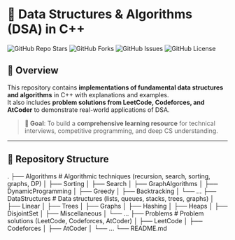 # 🚀 Data Structures & Algorithms (DSA) in C++

![GitHub Repo Stars](https://img.shields.io/github/stars/your-username/your-repo?style=social)
![GitHub Forks](https://img.shields.io/github/forks/your-username/your-repo?style=social)
![GitHub Issues](https://img.shields.io/github/issues/your-username/your-repo)
![GitHub License](https://img.shields.io/github/license/your-username/your-repo)

## 📌 Overview
This repository contains **implementations of fundamental data structures and algorithms** in C++ with explanations and examples.  
It also includes **problem solutions from LeetCode, Codeforces, and AtCoder** to demonstrate real-world applications of DSA.  

> **🎯 Goal**: To build a **comprehensive learning resource** for technical interviews, competitive programming, and deep CS understanding.

---

## 📂 Repository Structure
. ├── Algorithms # Algorithmic techniques (recursion, search, sorting, graphs, DP) │ ├── Sorting │ ├── Search │ ├── GraphAlgorithms │ ├── DynamicProgramming │ ├── Greedy │ ├── Backtracking │ └── ... ├── DataStructures # Data structures (lists, queues, stacks, trees, graphs) │ ├── Linear │ ├── Trees │ ├── Graphs │ ├── Hashing │ ├── Heaps │ ├── DisjointSet │ ├── Miscellaneous │ └── ... ├── Problems # Problem solutions (LeetCode, Codeforces, AtCoder) │ ├── LeetCode │ ├── Codeforces │ ├── AtCoder │ └── ... └── README.md